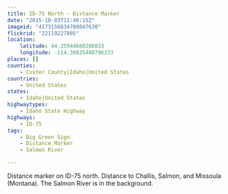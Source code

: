 ```yaml
---
title: ID-75 North - Distance Marker
date: "2015-10-03T11:40:15Z"
imageid: "4173156834708047630"
flickrid: "22119227805"
location:
    latitude: 44.25944660206833
    longitude: -114.39835488796233
places: []
counties:
    - Custer County|Idaho|United States
countries:
    - United States
states:
    - Idaho|United States
highwaytypes:
    - Idaho State Highway
highways:
    - ID-75
tags:
    - Big Green Sign
    - Distance Marker
    - Salmon River

---
```

Distance marker on ID-75 north.  Distance to Challis, Salmon, and Missoula (Montana).  The Salmon River is in the background.